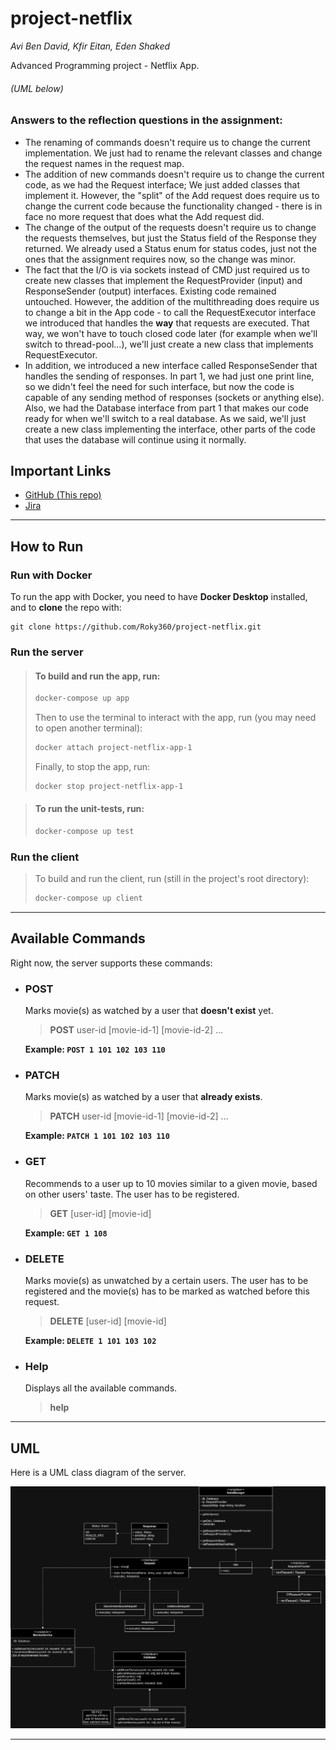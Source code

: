 # project-netflix

_Avi Ben David, Kfir Eitan, Eden Shaked_

Advanced Programming project - Netflix App.

###### _(UML below)_

### Answers to the reflection questions in the assignment:

- The renaming of commands doesn't require us to change the current implementation. We just had to rename the relevant
  classes and change the request names in the request map.
- The addition of new commands doesn't require us to change the current code, as we had the Request interface; We just
  added classes that implement it. However, the "split" of the Add request does require us to change the current code
  because the functionality changed - there is in face no more request that does what the Add request did.
- The change of the output of the requests doesn't require us to change the requests themselves, but just the Status
  field of the Response they returned. We already used a Status enum for status codes, just not the ones that the
  assignment requires now, so the change was minor.
- The fact that the I/O is via sockets instead of CMD just required us to create new classes that implement the
  RequestProvider (input) and ResponseSender (output) interfaces. Existing code remained untouched. However, the
  addition of the multithreading does require us to change a bit in the App code - to call the RequestExecutor interface
  we introduced that handles the **way** that requests are executed. That way, we won't have to touch closed code
  later (for example when we'll switch to thread-pool...), we'll just create a new class that implements
  RequestExecutor.
- In addition, we introduced a new interface called ResponseSender that handles the sending of responses. In part 1, we
  had just one print line, so we didn't feel the need for such interface, but now the code is capable of any sending
  method of responses (sockets or anything else). Also, we had the Database interface from part 1 that makes our code
  ready for when we'll switch to a real database. As we said, we'll just create a new class implementing the interface,
  other parts of the code that uses the database will continue using it normally.

## Important Links

- [GitHub (This repo)](https://github.com/Roky360/project-netflix)
- [Jira](https://edenshkd.atlassian.net/jira/software/projects/NP/boards/2/backlog)

---

## How to Run

### Run with Docker

To run the app with Docker, you need to have **Docker Desktop** installed, and to **clone** the repo with:

```
git clone https://github.com/Roky360/project-netflix.git
```

### Run the server

> #### To build and run the app, run:
>
> ```bash
> docker-compose up app
> ```
>
> Then to use the terminal to interact with the app, run (you may need to open another terminal):
>
> ```bash
> docker attach project-netflix-app-1
> ```
>
> Finally, to stop the app, run:
>
> ```bash
> docker stop project-netflix-app-1
> ```
>

> #### To run the unit-tests, run:
> ```bash
> docker-compose up test
> ```

### Run the client

> To build and run the client, run (still in the project's root directory):
> ```bash
> docker-compose up client
> ```

---

## Available Commands

Right now, the server supports these commands:

* ### POST

  Marks movie(s) as watched by a user that **doesn't exist** yet.

  > **POST** user-id [movie-id-1] [movie-id-2] ...

  **Example: `POST 1 101 102 103 110`**

* ### PATCH

  Marks movie(s) as watched by a user that **already exists**.

  > **PATCH** user-id [movie-id-1] [movie-id-2] ...

  **Example: `PATCH 1 101 102 103 110`**

* ### GET

  Recommends to a user up to 10 movies similar to a given movie, based on other users' taste. The user has to be
  registered.

  > **GET** [user-id] [movie-id]

  **Example: `GET 1 108`**

* ### DELETE

  Marks movie(s) as unwatched by a certain users. The user has to be registered and the movie(s) has to be marked as
  watched before this request.

  > **DELETE** [user-id] [movie-id]

  **Example: `DELETE 1 101 103 102`**

* ### Help

  Displays all the available commands.

  > **help**

---

## UML

Here is a UML class diagram of the server.

![Backend UML](assets/backend-uml.jpg)

---





